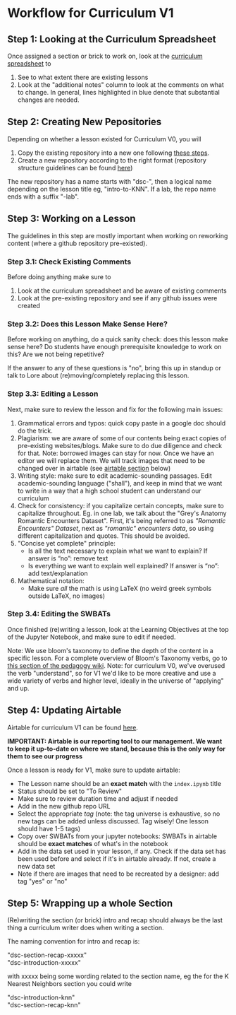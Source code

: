 # Workflow for Curriculum V1


## Step 1: Looking at the Curriculum Spreadsheet

Once assigned a section or brick to work on, look at the [curriculum spreadsheet](https://docs.google.com/spreadsheets/d/1axi9lrt3boM5jt5EQakpNN9L3vAza6qoBi3YjXtDvGs/edit?usp=sharing) to

1. See to what extent there are existing lessons
2. Look at the "additional notes" column to look at the comments on what to change. In general, lines highlighted in blue denote that substantial changes are needed.

## Step 2: Creating New Pepositories

Depending on whether a lesson existed for Curriculum V0, you will 

1. Copy the existing repository into a new one following [these steps](https://github.com/learn-co-curriculum/dsc-curriculum-guidelines/blob/master/cloning_repositories.md).
2. Create a new repository according to the right format (repository structure guidelines can be found [here](https://github.com/learn-co-curriculum/dsc-curriculum-guidelines/blob/master/lesson_repository_structure.md))

The new repository has a name starts with "dsc-", then a logical name depending on the lesson title eg, "intro-to-KNN". If a lab, the repo name ends with a suffix "-lab". 

## Step 3: Working on a Lesson

The guidelines in this step are mostly important when working on reworking content (where a github repository pre-existed).


### Step 3.1: Check Existing Comments
Before doing anything make sure to

1. Look at the curriculum spreadsheet and be aware of existing comments
2. Look at the pre-existing repository and see if any github issues were created

### Step 3.2: Does this Lesson Make Sense Here?
Before working on anything, do a quick sanity check: does this lesson make sense here? Do students have enough prerequisite knowledge to work on this? Are we not being repetitive? 

If the answer to any of these questions is "no", bring this up in standup or talk to Lore about (re)moving/completely replacing this lesson.


### Step 3.3: Editing a Lesson

Next, make sure to review the lesson and fix for the following main issues:

1. Grammatical errors and typos: quick copy paste in a google doc should do the trick.
2. Plagiarism: we are aware of some of our contents being exact copies of pre-existing websites/blogs. Make sure to do due diligence and check for that. Note: borrowed images can stay for now. Once we have an editor we will replace them. We will track images that need to be changed over in airtable (see [airtable section](https://github.com/learn-co-curriculum/dsc-curriculum-guidelines/blob/master/workflow_curriculum_v1.md#step-4-updating-airtable) below)
3. Writing style: make sure to edit academic-sounding passages. Edit academic-sounding language ("shall"), and keep in mind that we want to write in a way that a high school student can understand our curriculum
4. Check for consistency: if you capitalize certain concepts, make sure to capitalize throughout. Eg. in one lab, we talk about the "Grey's Anatomy Romantic Encounters Dataset". First, it's being referred to as _"Romantic Encounters" Dataset_, next as _"romantic" encounters data_, so using different capitalization and quotes. This should be avoided.
5. "Concise yet complete" principle:
	- Is all the text necessary to explain what we want to explain? If answer is “no”: remove text
	- Is everything we want to explain well explained? If answer is “no”: add text/explanation
6. Mathematical notation:
	- Make sure _all_ the math is using LaTeX (no weird greek symbols outside LaTeX, no images)

### Step 3.4: Editing the SWBATs

Once finished (re)writing a lesson, look at the Learning Objectives at the top of the Jupyter Notebook, and make sure to edit if needed.

Note: We use bloom's taxonomy to define the depth of the content in a specific lesson. For a complete overview of Bloom's Taxonomy verbs, go to [this section of the pedagogy wiki](https://education.flatironschool.com/teacher-training/pedagogy/learning-goals.md/#bloom-s-verbs). Note: for curriculum V0, we've overused the verb "understand", so for V1 we'd like to be more creative and use a wide variety of verbs and higher level, ideally in the universe of "applying" and up.


## Step 4: Updating Airtable

Airtable for curriculum V1 can be found [here](https://airtable.com/tblBxmAzJeLlm7iXV/viwHgTRCOuetiEKwK?blocks=hide).

**IMPORTANT: Airtable is our reporting tool to our management. We want to keep it up-to-date on where we stand, because this is the only way for them to see our progress**

Once a lesson is ready for V1, make sure to update airtable:

- The Lesson name should be an **exact match** with the `index.ipynb` title
- Status should be set to "To Review"
- Make sure to review duration time and adjust if needed
- Add in the new github repo URL
- Select the appropriate *tag* (note: the tag universe is exhaustive, so no new tags can be added unless discussed. Tag wisely! One lesson should have 1-5 tags)
- Copy over SWBATs from your jupyter notebooks: SWBATs in airtable should be **exact matches** of what's in the notebook
- Add in the data set used in your lesson, if any. Check if the data set has been used before and select if it's in airtable already. If not, create a new data set
- Note if there are images that need to be recreated by a designer: add tag "yes" or "no"

## Step 5: Wrapping up a whole Section

(Re)writing the section (or brick) intro and recap should always be the last thing a curriculum writer does when writing a section. 

The naming convention for intro and recap is:

"dsc-section-recap-xxxxx" <br />
"dsc-introduction-xxxxx" 

with xxxxx being some wording related to the section name, eg the for the K Nearest Neighbors section you could write

"dsc-introduction-knn"  <br />
"dsc-section-recap-knn"

